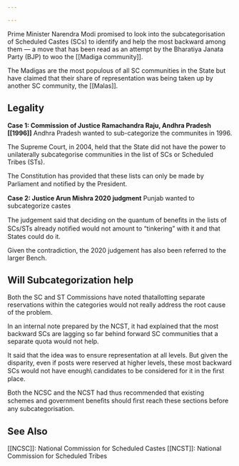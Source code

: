 ```yaml
---

---
```

Prime Minister Narendra Modi promised to look into the sub­categorisation of Scheduled Castes (SCs) to identify and help the most backward among them — a move that has been read as an attempt by the Bharatiya Janata Party (BJP) to woo the [[Madiga community]]. 

The Madigas are the most populous of all SC communities in the State but have claimed that their share of representation was being taken up by another SC community, the [[Malas]].

## Legality
**Case 1: Commission of Justice Ramachandra Raju, Andhra Pradesh [[1996]]**
Andhra Pradesh wanted to sub-categorize the communites in 1996.

The Supreme Court, in 2004, held that the State did not have the power to unilaterally sub­categorise communities in the list of SCs or Scheduled Tribes (STs). 

The Constitution has provided that these lists can only be made by Parliament and
notiﬁed by the President.


**Case 2: Justice Arun Mishra 2020 judgment**
Punjab wanted to subcategorize castes

The judgement said that deciding on the quantum of beneﬁts in the lists of SCs/STs already notiﬁed would not amount to “tinkering” with it and that States could do it. 

Given the contradiction, the 2020 judgement has also been referred to the larger Bench.

## Will Subcategorization help

Both the SC and ST Commissions have noted thatallotting separate reservations within the categories would not really address the root cause of the problem. 

In an internal note prepared by the NCST, it had explained that the most backward SCs are lagging so far behind forward SC communities that a separate quota would not help. 

It said that the idea was to ensure representation at all levels. But given the disparity, even if posts were reserved at higher levels, these most backward SCs would not have enough\ candidates to be considered for it in the ﬁrst place.

Both the NCSC and the NCST had thus recommended that existing schemes and government beneﬁts should ﬁrst reach these sections before any sub­categorisation.

## See Also
[[NCSC]]: National Commission for Scheduled Castes 
[[NCST]]: National Commission for Scheduled Tribes

